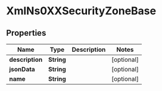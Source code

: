 
# XmlNs0XXSecurityZoneBase

## Properties
Name | Type | Description | Notes
------------ | ------------- | ------------- | -------------
**description** | **String** |  |  [optional]
**jsonData** | **String** |  |  [optional]
**name** | **String** |  |  [optional]



